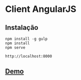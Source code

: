 # Client AngularJS

## Instalação

	npm install -g gulp
	npm install
	npm serve
	
	http://localhost:8000
	
## [Demo](http://jhonmike.github.io/DashboardNg)